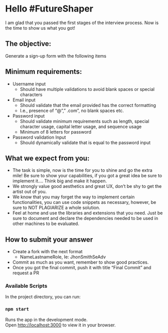 # Hello #FutureShaper
I am glad that you passed the first stages of the interview process. Now is the time to show us what you got! 

## The objective: 
Generate a sign-up form with the following items

## Minimum requirements:

- Username input 
  -	Should have multiple validations to avoid blank spaces or special characters 
- Email input 
  -	Should validate that the email provided has the correct formatting 
  -	I.e., presence of “@”,” .com”, no blank spaces etc. 
- Password input 
  -	Should validate minimum requirements such as length, special character usage, capital letter usage, and sequence usage 
  -	Minimum of 8 letters for password 
- Password validation Input 
  -	Should dynamically validate that is equal to the password input 

## What we expect from you:
-	The task is simple, now is the time for you to shine and go the extra mile! Be sure to show your capabilities, if you got a great idea be sure to implement it…. Think big and make it happen. 
-	We strongly value good aesthetics and great UX, don’t be shy to get the artist out of you. 
-	We know that you may forget the way to implement certain functionalities, you can use code snippets as necessary, however, be sure to NOT PLAGIARIZE a whole solution. 
-	Feel at home and use the libraries and extensions that you need. Just be sure to document and declare the dependencies needed to be used in other machines to be evaluated. 

## How to submit your answer
- Create a fork with the next format
  -	NameLastnameRole, Ie: JhonSmithSeAdv 
-	Commit as much as you want, remember to show good practices. 
-	Once you got the final commit, push it with title “Final Commit” and request a PR




### Available Scripts

In the project directory, you can run:

### `npm start`

Runs the app in the development mode.\
Open [http://localhost:3000](http://localhost:3000) to view it in your browser.
